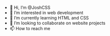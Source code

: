 - 👋 Hi, I’m @JoshCSS
- 👀 I’m interested in web development
- 🌱 I’m currently learning HTML and CSS
- 💞️ I’m looking to collaborate on website projects
- 📫 How to reach me 

<!---
JoshCSS/JoshCSS is a ✨ special ✨ repository because its `README.md` (this file) appears on your GitHub profile.
You can click the Preview link to take a look at your changes.
--->
